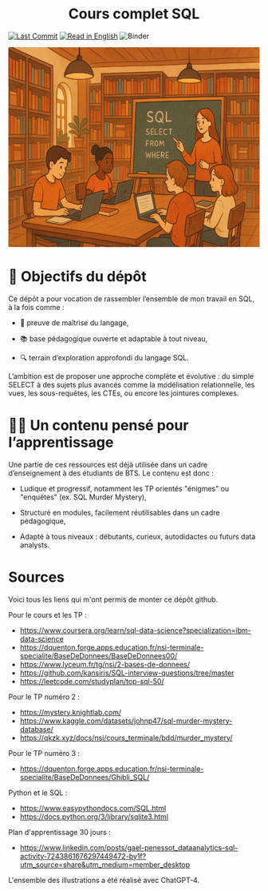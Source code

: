 # <center> Cours complet SQL </center>


[![Last Commit](https://img.shields.io/github/last-commit/Mastocodeur/sql-fast-learner)](https://github.com/Mastocodeur/sql-fast-learner/commits/main/?author=Mastocodeur)
[![Read in English](https://img.shields.io/badge/Read_in_English-🇬🇧-blue)](README.md)
![Binder](https://img.shields.io/badge/Powered%20by-Binder-red?logo=jupyter)



<p align="center">
    <img src="sql-tp-book/images/sql_lib.png" width="600" height="400">
</p>

# 🎯 Objectifs du dépôt
Ce dépôt a pour vocation de rassembler l’ensemble de mon travail en SQL, à la fois comme :

* 🧠 preuve de maîtrise du langage,

* 📚 base pédagogique ouverte et adaptable à tout niveau,

* 🔍 terrain d’exploration approfondi du langage SQL.

L’ambition est de proposer une approche complète et évolutive : du simple SELECT à des sujets plus avancés comme la modélisation relationnelle, les vues, les sous-requêtes, les CTEs, ou encore les jointures complexes.

# 👨‍🏫 Un contenu pensé pour l’apprentissage
Une partie de ces ressources est déjà utilisée dans un cadre d’enseignement à des étudiants de BTS.
Le contenu est donc :

* Ludique et progressif, notamment les TP orientés "énigmes" ou "enquêtes" (ex. SQL Murder Mystery),

* Structuré en modules, facilement réutilisables dans un cadre pédagogique,

* Adapté à tous niveaux : débutants, curieux, autodidactes ou futurs data analysts.


# Sources

Voici tous les liens qui m'ont permis de monter ce dépôt github. 

Pour le cours et les TP :
- https://www.coursera.org/learn/sql-data-science?specialization=ibm-data-science
- https://dquenton.forge.apps.education.fr/nsi-terminale-specialite/BaseDeDonnees/BaseDeDonnees00/
- https://www.lyceum.fr/tg/nsi/2-bases-de-donnees/
- https://github.com/kansiris/SQL-interview-questions/tree/master
- https://leetcode.com/studyplan/top-sql-50/

Pour le TP numéro 2 : 
- https://mystery.knightlab.com/
- https://www.kaggle.com/datasets/johnp47/sql-murder-mystery-database/
- https://qkzk.xyz/docs/nsi/cours_terminale/bdd/murder_mystery/

Pour le TP numéro 3 : 

- https://dquenton.forge.apps.education.fr/nsi-terminale-specialite/BaseDeDonnees/Ghibli_SQL/

Python et le SQL : 
- https://www.easypythondocs.com/SQL.html
- https://docs.python.org/3/library/sqlite3.html

Plan d'apprentissage 30 jours :
- https://www.linkedin.com/posts/gael-penessot_dataanalytics-sql-activity-7243861676297449472-by1f?utm_source=share&utm_medium=member_desktop

L'ensemble des illustrations a été réalisé avec ChatGPT-4.
